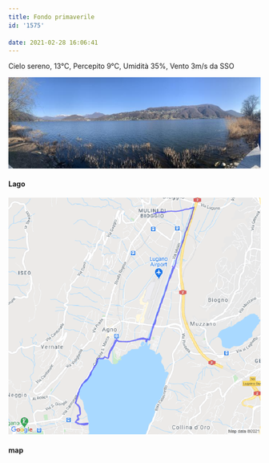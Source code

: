 ```yaml
---
title: Fondo primaverile
id: '1575'

date: 2021-02-28 16:06:41
---
```


Cielo sereno, 13°C, Percepito 9°C, Umidità 35%, Vento 3m/s da SSO

![image](/images/2021/08/IMG_3553.jpg)

#### Lago

![image](/images/2021/08/20210228-activity-map.png)

#### map
